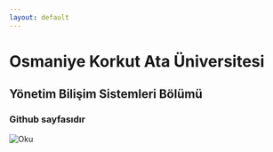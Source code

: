 ```yaml
---
layout: default
---
```




# Osmaniye Korkut Ata Üniversitesi



## Yönetim Bilişim Sistemleri Bölümü



### Github sayfasıdır





![Oku](<img src="Resource/Images/osmaniye-korkut-ata-universitesi.png">)



